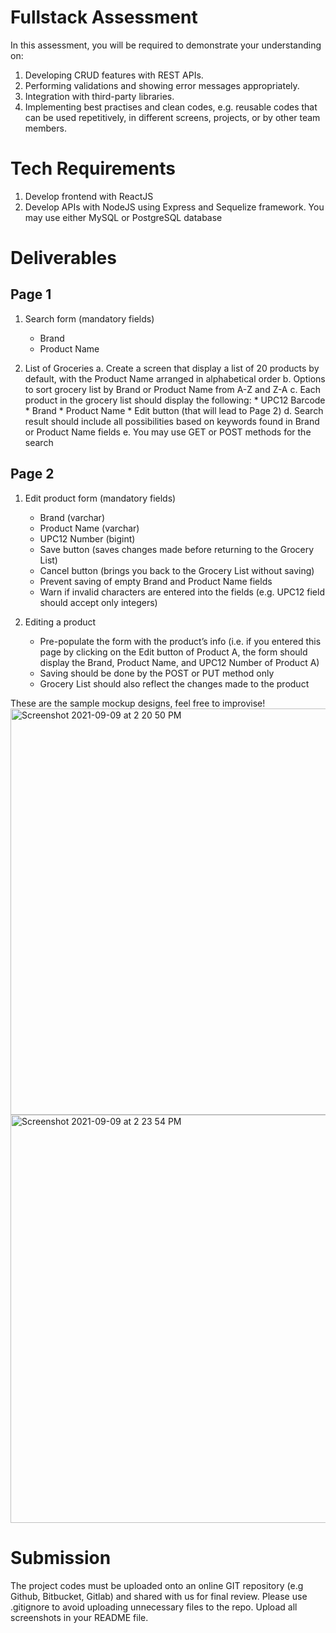 # Fullstack Assessment

In this assessment, you will be required to demonstrate your understanding on:

1. Developing CRUD features with REST APIs. 
2. Performing validations and showing error messages appropriately.
3. Integration with third-party libraries.
4. Implementing best practises and clean codes, e.g. reusable codes that can be used repetitively, in different screens, projects, or by other team members.

# Tech Requirements
1. Develop frontend with ReactJS
2. Develop APIs with NodeJS using Express and Sequelize framework. You may use either MySQL or PostgreSQL database

# Deliverables 

## Page 1

1. Search form (mandatory fields)
    * Brand
    * Product Name

2. List of Groceries
    a. Create a screen that display a list of 20 products by default, with the Product Name arranged in alphabetical order
    b. Options to sort grocery list by Brand or Product Name from A-Z and Z-A
    c. Each product in the grocery list should display the following:
        * UPC12 Barcode
        * Brand
        * Product Name
        * Edit button (that will lead to Page 2)
    d. Search result should include all possibilities based on keywords found in Brand or Product Name fields
    e. You may use GET or POST methods for the search


## Page 2

1. Edit product form (mandatory fields)
    * Brand (varchar)
    * Product Name (varchar)
    * UPC12 Number (bigint)
    * Save button (saves changes made before returning to the Grocery List)
    * Cancel button (brings you back to the Grocery List without saving)
    * Prevent saving of empty Brand and Product Name fields
    * Warn if invalid characters are entered into the fields (e.g. UPC12 field should accept only integers)

2. Editing a product
    * Pre-populate the form with the product’s info (i.e. if you entered this page by clicking on the Edit button of Product A, the form should display the Brand, Product Name, and UPC12 Number of Product A)
    * Saving should be done by the POST or PUT method only
    * Grocery List should also reflect the changes made to the product

These are the sample mockup designs, feel free to improvise!
<img width="650" alt="Screenshot 2021-09-09 at 2 20 50 PM" src="https://user-images.githubusercontent.com/15083795/132633896-d700a7ca-3eab-4882-adcb-22e6096d53ba.png">
<img width="653" alt="Screenshot 2021-09-09 at 2 23 54 PM" src="https://user-images.githubusercontent.com/15083795/132633909-4efd3944-b122-459b-a3bc-1b3ebc61b74a.png">

# Submission
The project codes must be uploaded onto an online GIT repository (e.g Github, Bitbucket, Gitlab) and shared with us for final review. Please use .gitignore to avoid uploading unnecessary files to the repo. Upload all screenshots in your README file.
